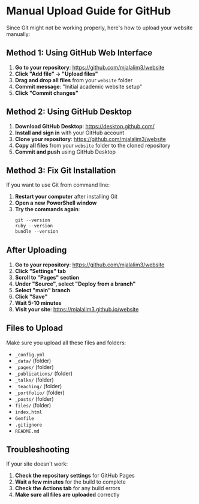 # Manual Upload Guide for GitHub

Since Git might not be working properly, here's how to upload your website manually:

## Method 1: Using GitHub Web Interface

1. **Go to your repository**: https://github.com/mjalalim3/website
2. **Click "Add file" → "Upload files"**
3. **Drag and drop all files** from your `website` folder
4. **Commit message**: "Initial academic website setup"
5. **Click "Commit changes"**

## Method 2: Using GitHub Desktop

1. **Download GitHub Desktop**: https://desktop.github.com/
2. **Install and sign in** with your GitHub account
3. **Clone your repository**: https://github.com/mjalalim3/website
4. **Copy all files** from your `website` folder to the cloned repository
5. **Commit and push** using GitHub Desktop

## Method 3: Fix Git Installation

If you want to use Git from command line:

1. **Restart your computer** after installing Git
2. **Open a new PowerShell window**
3. **Try the commands again**:
   ```powershell
   git --version
   ruby --version
   bundle --version
   ```

## After Uploading

1. **Go to your repository**: https://github.com/mjalalim3/website
2. **Click "Settings" tab**
3. **Scroll to "Pages" section**
4. **Under "Source", select "Deploy from a branch"**
5. **Select "main" branch**
6. **Click "Save"**
7. **Wait 5-10 minutes**
8. **Visit your site**: https://mjalalim3.github.io/website

## Files to Upload

Make sure you upload all these files and folders:
- `_config.yml`
- `_data/` (folder)
- `_pages/` (folder)
- `_publications/` (folder)
- `_talks/` (folder)
- `_teaching/` (folder)
- `_portfolio/` (folder)
- `_posts/` (folder)
- `files/` (folder)
- `index.html`
- `Gemfile`
- `.gitignore`
- `README.md`

## Troubleshooting

If your site doesn't work:
1. **Check the repository settings** for GitHub Pages
2. **Wait a few minutes** for the build to complete
3. **Check the Actions tab** for any build errors
4. **Make sure all files are uploaded** correctly
